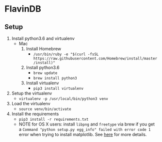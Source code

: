 FlavinDB
========

## Setup
1. Install python3.6 and virtualenv
    * Mac
        1. Install Homebrew
            * `/usr/bin/ruby -e "$(curl -fsSL https://raw.githubusercontent.com/Homebrew/install/master/install)"`
        2. Install python3.6
            * `brew update`
            * `brew install python3`
        3. Install virtualenv
            * `pip3 install virtualenv`
2. Setup the virtualenv
    * `virtualenv -p /usr/local/bin/python3 venv`
3. Load the virtualenv
    * `source venv/bin/activate`
3. Install the requirements
    * `pip3 install -r requirements.txt`
    * NOTE for OS X users: install `libpng` and `freetype` via brew if you get a `Command "python setup.py egg_info" failed with error code 1` error when trying to install matplotlib. See [here](http://stackoverflow.com/questions/9829175/pip-install-matplotlib-error-with-virtualenv) for more details.